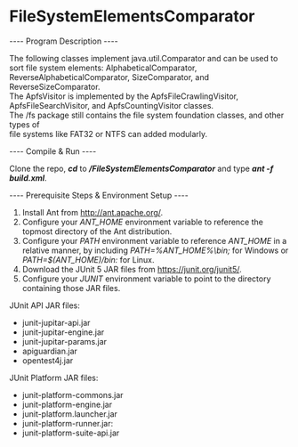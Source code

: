 # FileSystemElementsComparator
---- Program Description ----<br />

The following classes implement java.util.Comparator and can be used to sort file system elements: AlphabeticalComparator, <br />
ReverseAlphabeticalComparator, SizeComparator, and ReverseSizeComparator.<br />
The ApfsVisitor is implemented by the ApfsFileCrawlingVisitor, ApfsFileSearchVisitor, and ApfsCountingVisitor classes.<br />
The /fs package still contains the file system foundation classes, and other types of <br />
file systems like FAT32 or NTFS can added modularly.

---- Compile & Run ----<br />

Clone the repo, **_cd_** to **_/FileSystemElementsComparator_** and type **_ant -f build.xml_**.<br />

---- Prerequisite Steps & Environment Setup ----<br />

1. Install Ant from http://ant.apache.org/.
2. Configure your _ANT_HOME_ environment variable to reference the topmost directory of the Ant distribution.
3. Configure your _PATH_ environment variable to reference _ANT_HOME_ in a relative manner, by including _PATH=%ANT_HOME%\bin;_ for Windows or _PATH=$(ANT_HOME)/bin:_ for Linux.
4. Download the JUnit 5 JAR files from https://junit.org/junit5/.
5. Configure your _JUNIT_ environment variable to point to the directory containing those JAR files.

JUnit API JAR files:
* junit-jupitar-api.jar
* junit-jupitar-engine.jar
* junit-jupitar-params.jar
* apiguardian.jar
* opentest4j.jar

JUnit Platform JAR files:
* junit-platform-commons.jar
* junit-platform-engine.jar
* junit-platform.launcher.jar
* junit-platform-runner.jar:
* junit-platform-suite-api.jar
